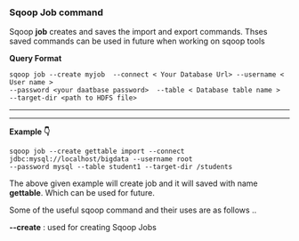 ### Sqoop Job command
 
Sqoop **job** creates and saves the import and export commands. Thses saved commands can be used in future when 
working on sqoop tools

**Query Format**

```
sqoop job --create myjob  --connect < Your Database Url> --username < User name >
--password <your daatbase password>  --table < Database table name > 
--target-dir <path to HDFS file>
```

___
___

**Example :point_down:**

```
sqoop job --create gettable import --connect jdbc:mysql://localhost/bigdata --username root 
--password mysql --table student1 --target-dir /students
```

The above given example will create job and it will saved with name **gettable**. 
Which can be used for future.

Some of the useful sqoop command and their uses are as follows ..


**--create**  : used for creating Sqoop Jobs
